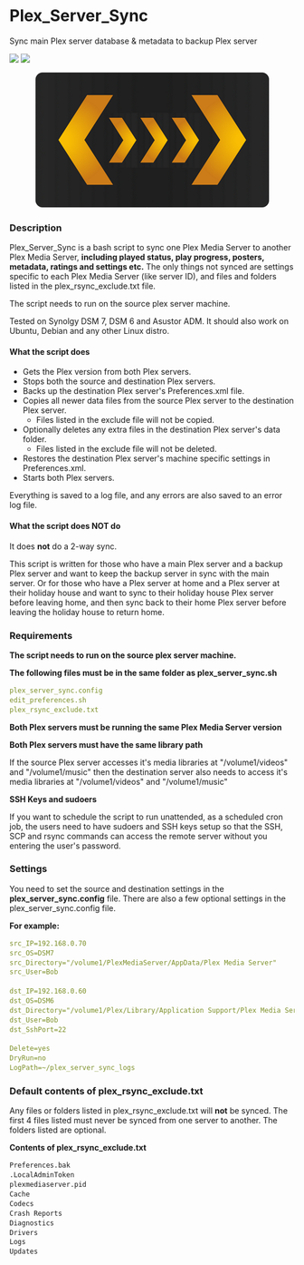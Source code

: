 # Plex_Server_Sync
Sync main Plex server database &amp; metadata to backup Plex server

<a href="https://github.com/007revad/Plex_Server_Sync/releases"><img src="https://img.shields.io/github/release/007revad/Plex_Server_Sync.svg"></a>
<a href="https://hits.seeyoufarm.com"><img src="https://hits.seeyoufarm.com/api/count/incr/badge.svg?url=https%3A%2F%2Fgithub.com%2F007revad%2FPlex_Server_Sync&count_bg=%2379C83D&title_bg=%23555555&icon=&icon_color=%23E7E7E7&title=hits&edge_flat=false"/></a>

<p align="center"><img src="plex_server_sync_logo.png"></p>

### Description

Plex_Server_Sync is a bash script to sync one Plex Media Server to another Plex Media Server, **including played status, play progress, posters, metadata, ratings and settings etc.** The only things not synced are settings specific to each Plex Media Server (like server ID), and files and folders listed in the plex_rsync_exclude.txt file.

The script needs to run on the source plex server machine.

Tested on Synolgy DSM 7, DSM 6 and Asustor ADM. It should also work on Ubuntu, Debian and any other Linux distro.

#### What the script does

* Gets the Plex version from both Plex servers.
* Stops both the source and destination Plex servers.
* Backs up the destination Plex server's Preferences.xml file.
* Copies all newer data files from the source Plex server to the destination Plex server.
  * Files listed in the exclude file will not be copied.
* Optionally deletes any extra files in the destination Plex server's data folder.
  * Files listed in the exclude file will not be deleted.
* Restores the destination Plex server's machine specific settings in Preferences.xml.
* Starts both Plex servers.

Everything is saved to a log file, and any errors are also saved to an error log file.

#### What the script does NOT do

It does **not** do a 2-way sync. 

This script is written for those who have a main Plex server and a backup Plex server and want to keep the backup server in sync with the main server. Or for those who have a Plex server at home and a Plex server at their holiday house and want to sync to their holiday house Plex server before leaving home, and then sync back to their home Plex server before leaving the holiday house to return home.

### Requirements

**The script needs to run on the source plex server machine.**

**The following files must be in the same folder as plex_server_sync.sh**

```YAML
plex_server_sync.config
edit_preferences.sh
plex_rsync_exclude.txt
```

**Both Plex servers must be running the same Plex Media Server version**

**Both Plex servers must have the same library path**

If the source Plex server accesses it's media libraries at "/volume1/videos" and "/volume1/music" then the destination server also needs to access it's media libraries at "/volume1/videos" and "/volume1/music"

**SSH Keys and sudoers**

If you want to schedule the script to run unattended, as a scheduled cron job, the users need to have sudoers and SSH keys setup so that the SSH, SCP and rsync commands can access the remote server without you entering the user's password. 

### Settings

You need to set the source and destination settings in the **plex_server_sync.config** file. There are also a few optional settings in the plex_server_sync.config file.

**For example:**

```YAML
src_IP=192.168.0.70
src_OS=DSM7
src_Directory="/volume1/PlexMediaServer/AppData/Plex Media Server"
src_User=Bob

dst_IP=192.168.0.60
dst_OS=DSM6
dst_Directory="/volume1/Plex/Library/Application Support/Plex Media Server"
dst_User=Bob
dst_SshPort=22

Delete=yes
DryRun=no
LogPath=~/plex_server_sync_logs
```

### Default contents of plex_rsync_exclude.txt

Any files or folders listed in plex_rsync_exclude.txt will **not** be synced. The first 4 files listed must never be synced from one server to another. The folders listed are optional.

**Contents of plex_rsync_exclude.txt**

```YAMLedit_preferences.sh
Preferences.bak
.LocalAdminToken
plexmediaserver.pid
Cache
Codecs
Crash Reports
Diagnostics
Drivers
Logs
Updates
```
